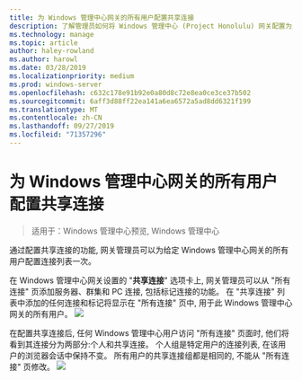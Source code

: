 ```yaml
---
title: 为 Windows 管理中心网关的所有用户配置共享连接
description: 了解管理员如何将 Windows 管理中心 (Project Honolulu) 网关配置为允许所有用户共享单个连接列表。
ms.technology: manage
ms.topic: article
author: haley-rowland
ms.author: harowl
ms.date: 03/28/2019
ms.localizationpriority: medium
ms.prod: windows-server
ms.openlocfilehash: c632c178e91b92e0a80d8c72e8ea0ce3ce37b502
ms.sourcegitcommit: 6aff3d88ff22ea141a6ea6572a5ad8dd6321f199
ms.translationtype: MT
ms.contentlocale: zh-CN
ms.lasthandoff: 09/27/2019
ms.locfileid: "71357296"
---
```

# <a name="configure-shared-connections-for-all-users-of-the-windows-admin-center-gateway"></a>为 Windows 管理中心网关的所有用户配置共享连接

> 适用于：Windows 管理中心预览, Windows 管理中心

通过配置共享连接的功能, 网关管理员可以为给定 Windows 管理中心网关的所有用户配置连接列表一次。 

在 Windows 管理中心网关设置的 "**共享连接**" 选项卡上, 网关管理员可以从 "所有连接" 页添加服务器、群集和 PC 连接, 包括标记连接的功能。 在 "共享连接" 列表中添加的任何连接和标记将显示在 "所有连接" 页中, 用于此 Windows 管理中心网关的所有用户。
    ![](../media/shared-cnxns-1.png)

在配置共享连接后, 任何 Windows 管理中心用户访问 "所有连接" 页面时, 他们将看到其连接分为两部分:个人和共享连接。 个人组是特定用户的连接列表, 在该用户的浏览器会话中保持不变。 所有用户的共享连接组都是相同的, 不能从 "所有连接" 页修改。
![](../media/shared-cnxns-2.png)